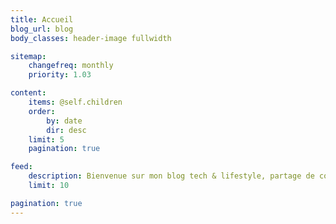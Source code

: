 ```yaml
---
title: Accueil
blog_url: blog
body_classes: header-image fullwidth

sitemap:
    changefreq: monthly
    priority: 1.03

content:
    items: @self.children
    order:
        by: date
        dir: desc
    limit: 5
    pagination: true

feed:
    description: Bienvenue sur mon blog tech & lifestyle, partage de connaissances
    limit: 10

pagination: true
---
```

